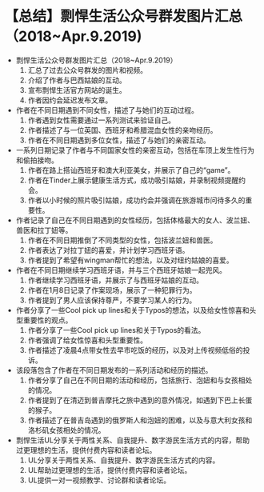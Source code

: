 # 【总结】剽悍生活公众号群发图片汇总（2018~Apr.9.2019)

-   剽悍生活公众号群发图片汇总（2018~Apr.9.2019）
    1.  汇总了过去公众号群发的图片和视频。
    2.  介绍了作者与巴西姑娘的互动。
    3.  宣布剽悍生活官方网站的诞生。
    4.  作者因约会延迟发布文章。
-   作者在不同日期遇到不同女性，描述了与她们的互动过程。
    1.  作者遇到女性需要通过一系列测试来验证自己。
    2.  作者描述了与一位英国、西班牙和希腊混血女性的亲吻经历。
    3.  作者在不同日期遇到多位女性，描述了与她们的亲密互动。
-   一系列日期记录了作者与不同国家女性的亲密互动，包括在车顶上发生性行为和偷拍接吻。
    1.  作者在路上搭讪西班牙和澳大利亚美女，并展示了自己的“game”。
    2.  作者在Tinder上展示健康生活方式，成功吸引姑娘，并录制视频提醒约会。
    3.  作者以小时候的照片吸引姑娘，成功约会并强调在旅游城市问待多久的重要性。
-   作者记录了自己在不同日期遇到的女性经历，包括体格最大的女人、波兰妞、兽医和拉丁妞等。
    1.  作者在不同日期推倒了不同类型的女性，包括波兰妞和兽医。
    2.  作者表达了对拉丁妞的喜爱，并计划学习西班牙语。
    3.  作者提到了希望有wingman帮忙的想法，以及对纽约姑娘的喜爱。
-   作者在不同日期继续学习西班牙语，并与三个西班牙姑娘一起兜风。
    1.  作者继续学习西班牙语，并展示了与西班牙姑娘的互动。
    2.  作者在1月8日记录了作案现场，展示了一种犯罪行为。
    3.  作者提到了男人应该保持尊严，不要学习某人的行为。
-   作者分享了一些Cool pick up lines和关于Typos的想法，以及给女性惊喜和头型重要性的观点。
    1.  作者分享了一些Cool pick up lines和关于Typos的看法。
    2.  作者强调了给女性惊喜和头型重要性。
    3.  作者描述了凌晨4点带女性去早市吃饭的经历，以及对上传视频低俗的投诉。
-   该段落包含了作者在不同日期发布的一系列活动和经历的描述。
    1.  作者分享了自己在不同日期的活动和经历，包括旅行、泡妞和与女孩相处的情况。
    2.  作者提到了在清迈到普吉摩托之旅中遇到的意外情况，如遇到下巴上长蛋的猴子。
    3.  作者描述了在普吉岛遇到的俄罗斯人和泡妞的困难，以及与意大利女孩和洛杉矶女孩相处的情况。
-   剽悍生活UL分享关于两性关系、自我提升、数字游民生活方式的内容，帮助过更理想的生活，提供付费内容和读者论坛。
    1.  UL分享关于两性关系、自我提升、数字游民生活方式的内容。
    2.  UL帮助过更理想的生活，提供付费内容和读者论坛。
    3.  UL提供一对一视频教学、讨论群和读者论坛。